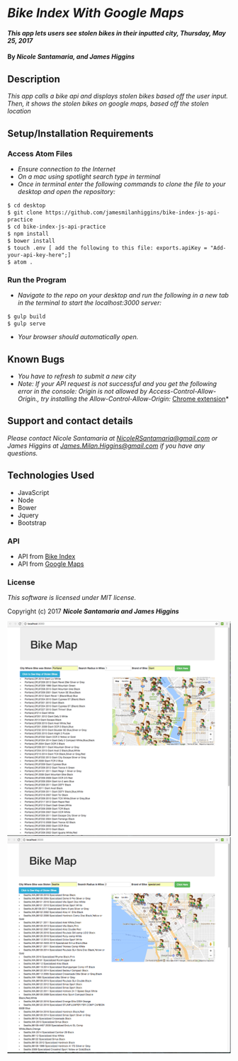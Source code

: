# _Bike Index With Google Maps_

#### _This app lets users see stolen bikes in their inputted city, Thursday, May 25, 2017_

#### By _**Nicole Santamaria, and James Higgins**_

## Description

_This app calls a bike api and displays stolen bikes based off the user input. Then, it shows the stolen bikes on google maps, based off the stolen location_


## Setup/Installation Requirements

### Access Atom Files

* _Ensure connection to the Internet_
* _On a mac using spotlight search type in terminal_
* _Once in terminal enter the following commands to clone the file to your desktop and open the repository:_
```
$ cd desktop
$ git clone https://github.com/jamesmilanhiggins/bike-index-js-api-practice
$ cd bike-index-js-api-practice
$ npm install
$ bower install
$ touch .env [ add the following to this file: exports.apiKey = "Add-your-api-key-here";]
$ atom .
```

### Run the Program
* _Navigate to the repo on your desktop and run the following in a new tab in the terminal to start the localhost:3000 server:_

```
$ gulp build
$ gulp serve
```
* _Your browser should automatically open._

## Known Bugs

* _You have to refresh to submit a new city_
* _Note: If your API request is not successful and you get the following error in the console: Origin is not allowed by Access-Control-Allow-Origin., try installing the Allow-Control-Allow-Origin:_ [Chrome extension](https://chrome.google.com/webstore/detail/allow-control-allow-origi/nlfbmbojpeacfghkpbjhddihlkkiljbi?hl=en)*


## Support and contact details

_Please contact Nicole Santamaria at NicoleRSantamaria@gmail.com or James Higgins at James.Milan.Higgins@gmail.com if you have any questions._

## Technologies Used

* JavaScript
* Node
* Bower
* Jquery
* Bootstrap

### API

* API from [Bike Index](https://bikeindex.org/)
* API from [Google Maps](https://developers.google.com/maps/documentation/javascript/)

### License

*This software is licensed under MIT license.*

Copyright (c) 2017 **_Nicole Santamaria and James Higgins_**



![Portland page](/images/home-screenshot.png)
![Seattle page](/images/Seattle.png)
